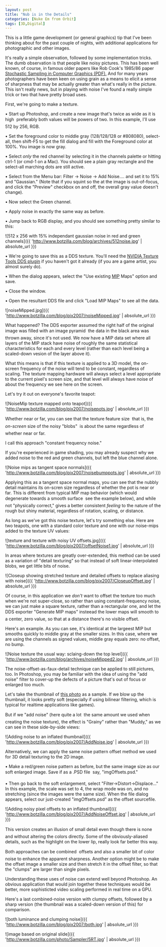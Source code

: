 ```yaml
---
layout: post
title: "Nub is in the Details"
categories: [Nuke Em from Orbit]
tags: [3D,Digital]
---
```

This is a little game development (or general graphics) tip that I've been thinking about for the past couple of nights, with additional applications for photographic and other images.

It's really a simple observation, followed by some implementation tricks. The dumb observation is that people like noisy pictures. This has been well known, of course, in famous older papers like Rob Cook's 1985/86 paper <a href="http://graphics.pixar.com/StochasticSampling/paper.pdf">Stochastic Sampling in Computer Graphics (PDF).</a> And for many years photographers have been keen on using grain as a means to elicit a sense of sharpness that may be actually greater than what's really in the picture. This isn't really news, but in playing with noise I've found a really simple trick or two that have pretty broad uses.

First, we're going to make a texture.


<!--more-->
&bull; Start up Photoshop, and create a new image that's twice as wide as it is high &#151; preferably both values will be powers of two. In this example, I'll use 512 by 256, RGB.

&bull; Set the foreground color to middle gray (128/128/128 or #808080), select-all, then shift-F5 to get the fill dialog and fill with the Foreground color at 100%. You image is now gray.

&bull; Select <i>only</i> the red channel by selecting it in the channels palette or hitting ctrl-1 (or cmd-1 on a Mac). You should see a plain gray rectangle and the select-all marching dots are still active.

&bull; Select from the Menu bar: Filter -> Noise -> Add Noise.... and set it to 15% and "Gaussian." (Note that if you squint so the at the image is out-of-focus, and click the "Preview" checkbox on and off, the overall gray value doesn't change).

&bull; Now select the Green channel.

&bull; Apply noise in exactly the same way as before.

&bull; Jump back to RGB display, and you should see something pretty similar to this:



![512 x 256 with 15% independant gaussian noise in red and green channels]({{ 'http://www.botzilla.com/blog/archives/512noise.jpg' | absolute_url }})


&bull; We're going to save this as a DDS texture. You'll need the <a href="http://developer.nvidia.com/object/photoshop_dds_plugins.html">NVIDIA Texture Tools DDS plugin</a> if you haven't got it already (if you are a game artist, you almost surely do).

&bull; When the dialog appears, select the "Use existing <a href="http://en.wikipedia.org/wiki/Mip_map">MIP</a> Maps" option and save.

&bull; Close the window.

&bull; Open the resultant DDS file and click "Load MIP Maps" to see all the data.



![noiseMipped.jpg]({{ 'http://www.botzilla.com/blog/pix2007/noiseMipped.jpg' | absolute_url }})


What happened? The DDS exporter assumed the right half of the original image was filled with an image pyramid &#151; the data in the black area was thrown away, since it's not used. We now have a MIP data set where all layers of the MIP stack have noise of roughly the same statistical characteristics for each and every level (rather than each level being a scaled-down vesion of the layer above it). 

What this means is that if this texture is applied to a 3D model, the on-screen frequency of the noise will tend to be constant, regardless of scaling. The texture mapping hardware will always select a level appropriate to the current pixel's screen size, and that level will always have noise of about the frequency we see here on the screen.

Let's try it out on everyone's favorite teapot:



![NoiseMip texture mapped onto teapot]({{ 'http://www.botzilla.com/blog/pix2007/noisepots.jpg' | absolute_url }})


Whether near or far, you can see that the texture feature size &#151; that is, the <i>on-screen</i> size of the noisy "blobs" &#151; is about the same regardless of whether near or far.

I call this approach "constant frequency noise."

If you're experienced in game shading, you may already suspect why we added noise to the red and green channels, but left the blue channel alone.



![Noise mips as tangent space normals]({{ 'http://www.botzilla.com/blog/pix2007/noisebumppots.jpg' | absolute_url }})


Applying this as a tangent space normal maps, you can see that the nubbly detail maintains its on-scren size regardless of whether the pot is near or far. This is different from typical MIP map behavior (which would degenerate towards a smooth surface &#151; see the example below), and while not "physically correct," gives a better consistent <i>feeling</i> to the nature of the rough but shiny material, regardless of rotation, scaling, or distance.

As long as we've got this noise texture, let's try something else. Here are two teapots, one with a standard color texture and one with our noise-mips added to the texture UV values:



![texture and texture with noisy UV offsets.jpg]({{ 'http://www.botzilla.com/blog/pix2007/offsetNoise1.jpg' | absolute_url }})


In areas where textures are greatly over-extended, this method can be used as a variation of "detail texturing" so that instead of soft linear-interpolated blobs, we get little bits of noise.



![Closeup showing stretched texture and detailed offsets to replace aliasing with noise]({{ 'http://www.botzilla.com/blog/pix2007/CloseupOffset.jpg' | absolute_url }})


Of course, in this application we <i>don't</i> want to offset the texture too much when we're not super-close, so rather than using constant-frequency noise, we can just make a square texture, rather than a rectangular one, and let the DDS exporter "Generate MIP maps" insteead &#151; the lower maps will smooth to a center, zero value, so that at a distance there's no visible offset.

Here's an example. As you can see, it's identical at the largeest MIP but smooths quickly to middle gray at the smaller sizes. In this case, where we are using the channels as signed values, middle gray equals zero: no offset, no bump.



![Noise texture the usual way: sclaing-down the top level]({{ 'http://www.botzilla.com/blog/archives/noiseMipped2.jpg' | absolute_url }})


The noise-offset-as-faux-detail technique can be applied to still pictures, too. In Photoshop, you may be familiar with the idea of using the "add noise" filter to cover-up the defects of a picture that's out of focus or enlarged too much.

Let's take the thumbnail of <a href="http://www.botzilla.com/photo/Sampler/5RT.html">this photo</a> as a sample. If we blow up the thumbnail, it looks pretty soft (especially if using bilinear filtering, which is typical for realtime applications like games).

But if we "add noise" (here quite a lot &#151; the same amount we used when creating the noise texture), the effect is "Grainy" rather than "Muddy," as we can see in these side-by-side views:



![Adding noise to an inflated thumbnail]({{ 'http://www.botzilla.com/blog/pix2007/AddNoise.jpg' | absolute_url }})


Alternatively, we can apply the same noise pattern offset method we used for 3D detail texturing to the 2D image.

&bull; Make a red/green noise pattern as before, but the same image size as our soft enlarged image. Save if as a .PSD file &#151; say, "imgOffsets.psd."

&bull; Then go back to the soft enlargement, select "Filter->Distort->Displace..." In this example, the scale was set to 4, the wrap mode was on, and no stretching (since the images were the same size). When the file dialog appears, select our just-created "imgOffsets.psd" as the offset sourcefile.



![Adding noisy pixel offsets to an inflated thumbnail]({{ 'http://www.botzilla.com/blog/pix2007/AddNoiseOffset.jpg' | absolute_url }})


This version creates an illusion of small detail even though there is none &#151; and without altering the colors directly. Some of the obviously-aliased details, such as the highlight on the lower lip, really look far better this way.

Both approaches can be combined &#151; offsets and also a smaller bit of color noise to enhance the apparent sharpness. Another option might be to make the offset image a smaller size and then stretch it in the offset filter, so that the "clumps" are larger than single pixels.

Understanding these uses of noise can extend well beyond Photoshop. An obvious application that would join together these techniques would be better, more sophisticted video scaling performed in real time on a GPU.

Here's a last combined-noise version with clumpy offsets, followed by a sharp version (the thumbnail was a scaled-down version of this) for comparison.



![both luminance and clumping noise]({{ 'http://www.botzilla.com/blog/pix2007/both.jpg' | absolute_url }})




![image based on original slide]({{ 'http://www.botzilla.com/photo/Sampler/5RT.jpg' | absolute_url }})


